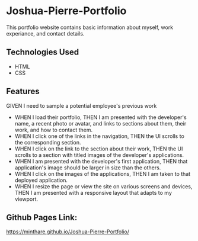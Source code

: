 # Joshua-Pierre-Portfolio
This portfolio website contains basic information about myself, work experiance, and contact details.

## Technologies Used
* HTML
* CSS

## Features
GIVEN I need to sample a potential employee's previous work
* WHEN I load their portfolio,
THEN I am presented with the developer's name, a recent photo or avatar, and links to sections about them, their work, and how to contact them.
* WHEN I click one of the links in the navigation,
THEN the UI scrolls to the corresponding section.
* WHEN I click on the link to the section about their work,
THEN the UI scrolls to a section with titled images of the developer's applications.
* WHEN I am presented with the developer's first application,
THEN that application's image should be larger in size than the others.
* WHEN I click on the images of the applications,
THEN I am taken to that deployed application.
* WHEN I resize the page or view the site on various screens and devices,
THEN I am presented with a responsive layout that adapts to my viewport.

## Github Pages Link:
https://minthare.github.io/Joshua-Pierre-Portfolio/
